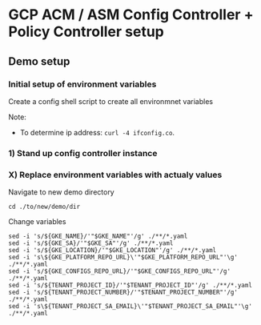 # GCP ACM / ASM Config Controller + Policy Controller setup

## Demo setup

### Initial setup of environment variables

Create a config shell script to create all environmnet variables

Note:
* To determine ip address: `curl -4 ifconfig.co`.

### 1) Stand up config controller instance

### X) Replace environment variables with actualy values

Navigate to new demo directory

```
cd ./to/new/demo/dir
```

Change variables


```
sed -i 's/${GKE_NAME}/'"$GKE_NAME"'/g' ./**/*.yaml
sed -i 's/${GKE_SA}/'"$GKE_SA"'/g' ./**/*.yaml
sed -i 's/${GKE_LOCATION}/'"$GKE_LOCATION"'/g' ./**/*.yaml
sed -i 's\${GKE_PLATFORM_REPO_URL}\'"$GKE_PLATFORM_REPO_URL"'\g' ./**/*.yaml
sed -i 's/${GKE_CONFIGS_REPO_URL}/'"$GKE_CONFIGS_REPO_URL"'/g' ./**/*.yaml
sed -i 's/${TENANT_PROJECT_ID}/'"$TENANT_PROJECT_ID"'/g' ./**/*.yaml
sed -i 's/${TENANT_PROJECT_NUMBER}/'"$TENANT_PROJECT_NUMBER"'/g' ./**/*.yaml
sed -i 's\${TENANT_PROJECT_SA_EMAIL}\'"$TENANT_PROJECT_SA_EMAIL"'\g' ./**/*.yaml
```